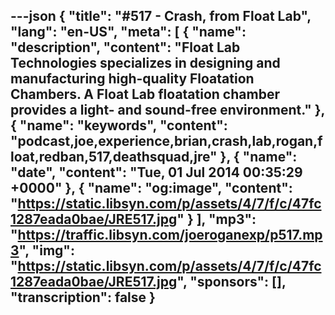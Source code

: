 ---json
{
  "title": "#517 - Crash, from Float Lab",
  "lang": "en-US",
  "meta": [
    {
      "name": "description",
      "content": "Float Lab Technologies specializes in designing and manufacturing high-quality Floatation Chambers. A Float Lab floatation chamber provides a light- and sound-free environment."
    },
    {
      "name": "keywords",
      "content": "podcast,joe,experience,brian,crash,lab,rogan,float,redban,517,deathsquad,jre"
    },
    {
      "name": "date",
      "content": "Tue, 01 Jul 2014 00:35:29 +0000"
    },
    {
      "name": "og:image",
      "content": "https://static.libsyn.com/p/assets/4/7/f/c/47fc1287eada0bae/JRE517.jpg"
    }
  ],
  "mp3": "https://traffic.libsyn.com/joeroganexp/p517.mp3",
  "img": "https://static.libsyn.com/p/assets/4/7/f/c/47fc1287eada0bae/JRE517.jpg",
  "sponsors": [],
  "transcription": false
}
---
<episode-header />

<timemark seconds="0" />

<transcribe-call-to-action />

<episode-footer />